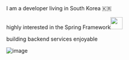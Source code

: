 
<div style = "display:flex;">
  I am a developer living in South Korea 🇰🇷
</div>

<div style = "display:flex;">
  
highly interested in the Spring Framework<img width = 32 height = auto src="https://img.shields.io/badge/-white?style=flat-square&logo=spring">
  
</div>
<div style = "display:flex;">
building backend services enjoyable
  
</div>
<div style = "display:flex;">

![image](https://github.com/user-attachments/assets/41c9db0b-8000-4427-a3f6-7d0952450da4)

</div>
